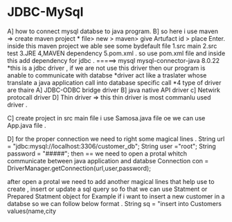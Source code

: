 # JDBC-MySql

A] how to connect mysql databse to java program.
B] so here i use maven => create maven project * file> new > maven> give Artufact id > place Enter.
 inside this maven project we able see some bydefault file 1.src main 2.src test 3.JRE 4,MAVEN dependency 5.pom.xml .
 so use pom.xml file and inside this add dependency for jdbc . 
 =====> <!-- https://mvnrepository.com/artifact/mysql/mysql-connector-java -->
  <dependency>
			<groupId>mysql</groupId>
			<artifactId>mysql-connector-java</artifactId>
			<version>8.0.22</version>
		</dependency>
      *this is a jdbc driver , if we are not use this driver then our program is anable to communicate with databse 
      *driver act like a traslater whose translate a java application call into database specific call
      *4 type of driver are thaire A] JDBC-ODBC bridge driver B] java native API driver c] Netwirk protocall driver D] Thin driver => this thin driver is most commanlu used driver .
      
C] create project in src main file i use Samosa.java file oe we can use  App.java file .

D] for the proper connection we need to right some magical lines .
      String url = "jdbc:mysql://localhost:3306/customer_db";
		String user ="root";
		String password = "#####";
then ==		we need to open a protal whitch communicate between java application and databse 
  Connection con = DriverManager.getConnection(url,user,password);
  
after open a protal we need to add another magical lines that help use to create , insert or update a sql query so fo that we can use Statment or Prepared Statment object
for Example if i want to insert a new customer in a databse so we can follow below format .
String sq = "insert into Customers values(name,city
    

